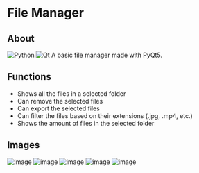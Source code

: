 # File Manager

## About
![Python](https://img.shields.io/badge/python-3670A0?style=for-the-badge&logo=python&logoColor=ffdd54) ![Qt](https://img.shields.io/badge/Qt-%23217346.svg?style=for-the-badge&logo=Qt&logoColor=white)
A basic file manager made with PyQt5.

## Functions
- Shows all the files in a selected folder
- Can remove the selected files
- Can export the selected files
- Can filter the files based on their extensions (.jpg, .mp4, etc.)
- Shows the amount of files in the selected folder

## Images
![image](https://user-images.githubusercontent.com/98183878/193454033-a9108755-14f0-4a08-88ae-47998ea3c290.png)
![image](https://user-images.githubusercontent.com/98183878/193454060-9b7fa70a-71c1-48bd-82f3-d78308257aa3.png)
![image](https://user-images.githubusercontent.com/98183878/193454088-7812f3b5-3194-4a33-b2ad-a5ab9530e35c.png)
![image](https://user-images.githubusercontent.com/98183878/193454078-73cff332-00b8-40ae-a72b-09ad1aac436f.png)
![image](https://user-images.githubusercontent.com/98183878/193454098-00a51960-e43e-4343-b9bd-135f99036c20.png)
